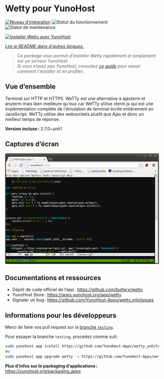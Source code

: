 <!--
Nota bene : ce README est automatiquement généré par <https://github.com/YunoHost/apps/tree/master/tools/readme_generator>
Il NE doit PAS être modifié à la main.
-->

# Wetty pour YunoHost

[![Niveau d’intégration](https://apps.yunohost.org/badge/integration/wetty)](https://ci-apps.yunohost.org/ci/apps/wetty/)
![Statut du fonctionnement](https://apps.yunohost.org/badge/state/wetty)
![Statut de maintenance](https://apps.yunohost.org/badge/maintained/wetty)

[![Installer Wetty avec YunoHost](https://install-app.yunohost.org/install-with-yunohost.svg)](https://install-app.yunohost.org/?app=wetty)

*[Lire le README dans d'autres langues.](./ALL_README.md)*

> *Ce package vous permet d’installer Wetty rapidement et simplement sur un serveur YunoHost.*  
> *Si vous n’avez pas YunoHost, consultez [ce guide](https://yunohost.org/install) pour savoir comment l’installer et en profiter.*

## Vue d’ensemble

Terminal sur HTTP et HTTPS. WeTTy est une alternative à ajaxterm et anyterm mais bien meilleure qu'eux car WeTTy utilise xterm.js qui est une implémentation complète de l'émulation de terminal écrite entièrement en JavaScript. WeTTy utilise des websockets plutôt que Ajax et donc un meilleur temps de réponse.


**Version incluse :** 2.7.0~ynh1

## Captures d’écran

![Capture d’écran de Wetty](./doc/screenshots/terminal.png)

## Documentations et ressources

- Dépôt de code officiel de l’app : <https://github.com/butlerx/wetty>
- YunoHost Store : <https://apps.yunohost.org/app/wetty>
- Signaler un bug : <https://github.com/YunoHost-Apps/wetty_ynh/issues>

## Informations pour les développeurs

Merci de faire vos pull request sur la [branche `testing`](https://github.com/YunoHost-Apps/wetty_ynh/tree/testing).

Pour essayer la branche `testing`, procédez comme suit :

```bash
sudo yunohost app install https://github.com/YunoHost-Apps/wetty_ynh/tree/testing --debug
ou
sudo yunohost app upgrade wetty -u https://github.com/YunoHost-Apps/wetty_ynh/tree/testing --debug
```

**Plus d’infos sur le packaging d’applications :** <https://yunohost.org/packaging_apps>
